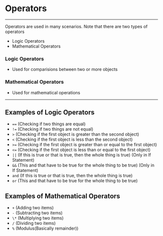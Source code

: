 # Operators

---

Operators are used in many scenarios. Note that there are two types of operators

- Logic Operators
- Mathematical Operators

### Logic Operators

- Used for comparisions between two or more objects

### Mathematical Operators

- Used for mathematical operations

---

## Examples of Logic Operators

- `==` (Checking if two things are equal)
- `!=` (Checking if two things are not equal)
- `>` (Checking if the first object is greater than the second object)
- `<` (Checking if the first object is less than the second object)
- `>=` (Checking if the first object is greater than or equal to the first object)
- `<=` (Checking if the first object is less than or equal to the first object)
- `||` (If this is true or that is true, then the whole thing is true) (Only in If Statement)
- `&&` (This and that have to be true for the whole thing to be true) (Only in If Statement)
- `and` (If this is true or that is true, then the whole thing is true)
- `or` (This and that have to be true for the whole thing to be true)

## Examples of Mathematical Operators

- `+` (Adding two items)
- `-` (Subtracting two items)
- `\*` (Multiplying two items)
- `/` (Dividing two items)
- `%` (Modulus(Basically remainder))

